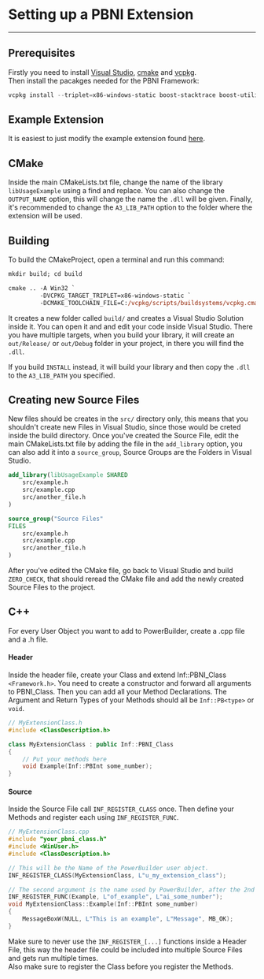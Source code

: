 # Setting up a PBNI Extension
---
## Prerequisites
Firstly you need to install [Visual Studio](https://visualstudio.microsoft.com/downloads/), [cmake](https://cmake.org/install/) and [vcpkg](https://vcpkg.io/en/getting-started.html).\
Then install the pacakges needed for the PBNI Framework:
```ps1
vcpkg install --triplet=x86-windows-static boost-stacktrace boost-utility boost-multiprecision
```

## Example Extension
It is easiest to just modify the example extension found [here](https://github.com/informaticon/div.cpp.base.pbni-framework-usage-example). 

## CMake
Inside the main CMakeLists.txt file, change the name of the library `libUsageExample` using a find and replace. You can also change the `OUTPUT_NAME` option, this will change the name the `.dll` will be given. Finally, it's recommended to change the `A3_LIB_PATH` option to the folder where the extension will be used.

## Building
To build the CMakeProject, open a terminal and run this command:
```ps
mkdir build; cd build

cmake .. -A Win32 `
         -DVCPKG_TARGET_TRIPLET=x86-windows-static `
         -DCMAKE_TOOLCHAIN_FILE=C:/vcpkg/scripts/buildsystems/vcpkg.cmake
```
It creates a new folder called `build/` and creates a Visual Studio Solution inside it. You can open it and and edit your code inside Visual Studio. There you have multiple targets, when you build your library, it will create an `out/Release/` or `out/Debug` folder in your project, in there you will find the `.dll`.

If you build `INSTALL` instead, it will build your library and then copy the `.dll` to the `A3_LIB_PATH` you specified.


## Creating new Source Files
New files should be creates in the `src/` directory only, this means that you shouldn't create new Files in Visual Studio, since those would be creted inside the build directory.
Once you've created the Source File, edit the main CMakeLists.txt file by adding the file in the `add_library` option, you can also add it into a `source_group`, Source Groups are the Folders in Visual Studio.
```cmake
add_library(libUsageExample SHARED
	src/example.h
	src/example.cpp
	src/another_file.h
)

source_group("Source Files"
FILES
	src/example.h
	src/example.cpp
	src/another_file.h
)
```
After you've edited the CMake file, go back to Visual Studio and build `ZERO_CHECK`, that should reread the CMake file and add the newly created Source Files to the project.

## C++
For every User Object you want to add to PowerBuilder, create a .cpp file and a .h file.

#### Header
Inside the header file, create your Class and extend Inf::PBNI_Class `<Framework.h>`. You need to create a constructor and forward all arguments to PBNI_Class. Then you can add all your Method Declarations. The Argument and Return Types of your Methods should all be `Inf::PB<type>` or `void`.

```cpp
// MyExtensionClass.h
#include <ClassDescription.h>

class MyExtensionClass : public Inf::PBNI_Class
{
	// Put your methods here
	void Example(Inf::PBInt some_number);
}
```

#### Source
Inside the Source File call `INF_REGISTER_CLASS` once. Then define your Methods and register each using `INF_REGISTER_FUNC`.
```cpp
// MyExtensionClass.cpp
#include "your_pbni_class.h"
#include <WinUser.h>
#include <ClassDescription.h>

// This will be the Name of the PowerBuilder user object.
INF_REGISTER_CLASS(MyExtensionClass, L"u_my_extension_class");

// The second argument is the name used by PowerBuilder, after the 2nd argument, the argument names follow.
INF_REGISTER_FUNC(Example, L"of_example", L"ai_some_number");
void MyExtensionClass::Example(Inf::PBInt some_number)
{
	MessageBoxW(NULL, L"This is an example", L"Message", MB_OK);
}

```

Make sure to never use the `INF_REGISTER_[...]` functions inside a Header File, this way the header file could be included into multiple Source Files and gets run multiple times.  
Also make sure to register the Class before you register the Methods.

